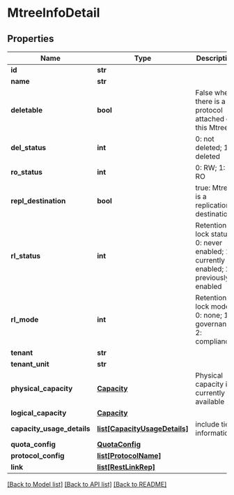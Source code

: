 # MtreeInfoDetail

## Properties
Name | Type | Description | Notes
------------ | ------------- | ------------- | -------------
**id** | **str** |  | 
**name** | **str** |  | [optional] 
**deletable** | **bool** | False when there is a protocol attached on this Mtree | [optional] 
**del_status** | **int** | 0: not deleted; 1: deleted | [optional] 
**ro_status** | **int** | 0: RW; 1: RO | [optional] 
**repl_destination** | **bool** | true: Mtree is a replication destination | [optional] 
**rl_status** | **int** | Retention lock status: 0: never enabled; 1: currently enabled; 2: previously enabled | [optional] 
**rl_mode** | **int** | Retention lock mode: 0: none; 1: governance; 2: compliance | [optional] 
**tenant** | **str** |  | [optional] 
**tenant_unit** | **str** |  | [optional] 
**physical_capacity** | [**Capacity**](Capacity.md) | Physical capacity is currently available | [optional] 
**logical_capacity** | [**Capacity**](Capacity.md) |  | [optional] 
**capacity_usage_details** | [**list[CapacityUsageDetails]**](CapacityUsageDetails.md) | include tier information | [optional] 
**quota_config** | [**QuotaConfig**](QuotaConfig.md) |  | [optional] 
**protocol_config** | [**list[ProtocolName]**](ProtocolName.md) |  | [optional] 
**link** | [**list[RestLinkRep]**](RestLinkRep.md) |  | [optional] 

[[Back to Model list]](../README.md#documentation-for-models) [[Back to API list]](../README.md#documentation-for-api-endpoints) [[Back to README]](../README.md)


